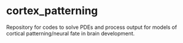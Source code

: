 # cortex_patterning
Repository for codes to solve PDEs and process output for models of cortical patterning/neural fate in brain development.
